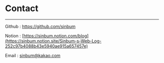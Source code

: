 # Contact

----------------

Github  : https://github.com/sinbum  

Notion  : [https://sinbum.notion.com/blog](https://sinbum.notion.site/Sinbum-s-Web-Log-252c97b4088b43e5940ae915a657457e)

Email   : sinbum@kakao.com